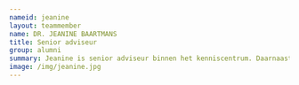 ```yaml
---
nameid: jeanine
layout: teammember
name: DR. JEANINE BAARTMANS
title: Senior adviseur
group: alumni
summary: Jeanine is senior adviseur binnen het kenniscentrum. Daarnaast werkt ze als universitair docent bij pedagogische wetenschappen aan de universiteite Leiden en werkt ze als GZ-psycholoog bij het LUBEC.
image: /img/jeanine.jpg
---
```


